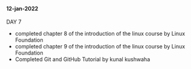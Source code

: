 #### 12-jan-2022

DAY 7

- completed chapter 8 of the introduction of the linux course by Linux Foundation
- completed chapter 9 of the introduction of the linux course by Linux Foundation
- Completed Git and GitHub Tutorial by kunal kushwaha
